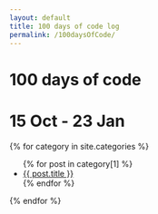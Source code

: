 ```yaml
---
layout: default
title: 100 days of code log
permalink: /100daysOfCode/
---
```

# 100 days of code #
# 15 Oct - 23 Jan #

{% for category in site.categories %}
   <ul>
    {% for post in category[1] %}
      <li><a href="{{ post.url }}">{{ post.title }}</a></li>
    {% endfor %}
  </ul>
{% endfor %}
